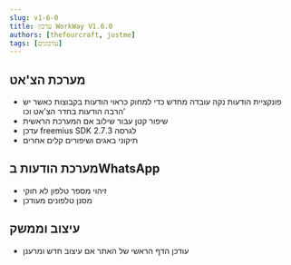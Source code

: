 ```yaml
---
slug: v1-6-0
title: עדכון WorkWay V1.6.0
authors: [thefourcraft, justme]
tags: [עדכונים]
---
```


## מערכת הצ'אט
- פונקציית הודעות נקה עובדה מחדש כדי למחוק כראוי הודעות בקבוצות כאשר יש הרבה הודעות בחדר הצ'אט וכו'
- שיפור קטן עבור שילוב אם המערכת הראשית
- עדכן freemius SDK לגרסה 2.7.3
- תיקוני באגים ושיפורים קלים אחרים

## מערכת הודעות בWhatsApp
- זיהוי מספר טלפון לא חוקי
- מסנן טלפונים מעודכן

## עיצוב וממשק
- עודכן הדף הראשי של האתר אם עיצוב חדש ומרענן

